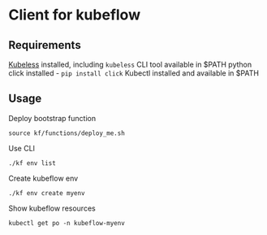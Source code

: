 # Client for kubeflow

## Requirements

[Kubeless](http://kubeless.io/) installed, including `kubeless` CLI tool available in $PATH
python click installed - `pip install click`
Kubectl installed and available in $PATH

## Usage

Deploy bootstrap function

`source kf/functions/deploy_me.sh`

Use CLI

`./kf env list`

Create kubeflow env

`./kf env create myenv`

Show kubeflow resources

`kubectl get po -n kubeflow-myenv`
